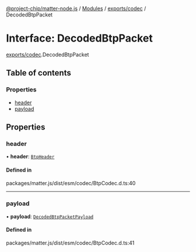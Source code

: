 [@project-chip/matter-node.js](../README.md) / [Modules](../modules.md) / [exports/codec](../modules/exports_codec.md) / DecodedBtpPacket

# Interface: DecodedBtpPacket

[exports/codec](../modules/exports_codec.md).DecodedBtpPacket

## Table of contents

### Properties

- [header](exports_codec.DecodedBtpPacket.md#header)
- [payload](exports_codec.DecodedBtpPacket.md#payload)

## Properties

### header

• **header**: [`BtpHeader`](exports_codec.BtpHeader.md)

#### Defined in

packages/matter.js/dist/esm/codec/BtpCodec.d.ts:40

___

### payload

• **payload**: [`DecodedBtpPacketPayload`](exports_codec.DecodedBtpPacketPayload.md)

#### Defined in

packages/matter.js/dist/esm/codec/BtpCodec.d.ts:41
